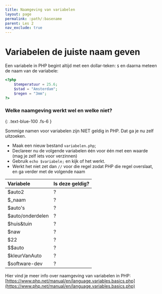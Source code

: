 ```yaml
---
title: Naamgeving van variabelen 
layout: page 
permalink: :path/:basename 
parent: Les 2 
nav_exclude: true
---
```


#  Variabelen de juiste naam geven

Een variabele in PHP begint altijd met een dollar-teken: `$` en daarna meteen de naam van de variabele:

```php
<?php
    $temperatuur = 25.6;
    $stad = "Amsterdam";
    $regen = "3mm";
?>
```

### Welke naamgeving werkt wel en welke niet?

{: .text-blue-100 .fs-6 }

Sommige namen voor variabelen zijn NIET geldig in PHP. Dat ga je nu zelf uitzoeken.

- Maak een nieuw bestand `variabelen.php`;
- Declareer nu de volgende variabelen één voor één met een waarde (mag je zelf iets voor verzinnen)
- Gebruik `echo $variabele;` en kijk of het werkt.
- Werkt het niet zet dan `//` voor die regel zodat PHP die regel overslaat, en ga verder met de volgende naam

| Variabele        | Is deze geldig? |
|:-----------------|:----------------|
| $auto2           | ?               |
| $_naam           | ?               |
| $auto's          | ?               | 
| $auto/onderdelen | ?               |
| $huis&tuin       | ?               |
| $naw             | ?               |
| $22              | ?               |
| $$auto           | ?               |
| $kleurVanAuto    | ?               |
| $software-dev    | ?               |

Hier vind je meer info over naamgeving van variabelen in PHP:
[https://www.php.net/manual/en/language.variables.basics.php](https://www.php.net/manual/en/language.variables.basics.php)


